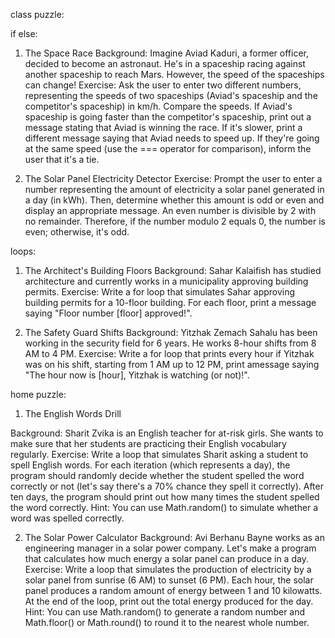 class puzzle:

if else:

1. The Space Race
Background: Imagine Aviad Kaduri, a former officer, decided to become an astronaut. He's in a spaceship racing against another spaceship to reach Mars. However, the speed of the spaceships can change!
Exercise: Ask the user to enter two different numbers, representing the speeds of two spaceships (Aviad's spaceship and the competitor's spaceship) in km/h. Compare the speeds. If Aviad's spaceship is going faster than the competitor's spaceship, print out a message stating that Aviad is winning the race. If it's slower, print a different message saying that Aviad needs to speed up. If they're going at the same speed (use the === operator for comparison), inform the user that it's a tie.

2. The Solar Panel Electricity Detector
Exercise: Prompt the user to enter a number representing the amount of electricity a solar panel generated in a day (in kWh). Then, determine whether this amount is odd or even and display an appropriate message. An even number is divisible by 2 with no remainder. Therefore, if the number modulo 2 equals 0, the number is even; otherwise, it's odd.

loops:

1. The Architect's Building Floors
Background: Sahar Kalaifish has studied architecture and currently works in a municipality approving building permits.
Exercise: Write a for loop that simulates Sahar approving building permits for a 10-floor building. For each floor, print a message saying "Floor number [floor] approved!".

2. The Safety Guard Shifts
Background: Yitzhak Zemach Sahalu has been working in the security field for 6 years. He works 8-hour shifts from 8 AM to 4 PM.
Exercise: Write a for loop that prints every hour if Yitzhak was on his shift, starting from 1 AM up to 12 PM, print amessage saying "The hour now is [hour], Yitzhak is watching (or not)!".


home puzzle:

1. The English Words Drill

Background: Sharit Zvika is an English teacher for at-risk girls. She wants to make sure that her students are practicing their English vocabulary regularly.
Exercise: Write a loop that simulates Sharit asking a student to spell English words. For each iteration (which represents a day), the program should randomly decide whether the student spelled the word correctly or not (let's say there's a 70% chance they spell it correctly). After ten days, the program should print out how many times the student spelled the word correctly.
Hint: You can use Math.random() to simulate whether a word was spelled correctly.

2. The Solar Power Calculator
Background: Avi Berhanu Bayne works as an engineering manager in a solar power company. Let's make a program that calculates how much energy a solar panel can produce in a day.
Exercise: Write a loop that simulates the production of electricity by a solar panel from sunrise (6 AM) to sunset (6 PM). Each hour, the solar panel produces a random amount of energy between 1 and 10 kilowatts. At the end of the loop, print out the total energy produced for the day.
Hint: You can use Math.random() to generate a random number and Math.floor() or Math.round() to round it to the nearest whole number.

